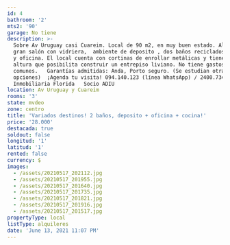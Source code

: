 ```yaml
---
id: 4
bathroom: '2'
mts2: '90'
garage: No tiene
description: >-
  Sobre Av Uruguay casi Cuareim. Local de 90 m2, en muy buen estado. Al frente
  gran salón con vidriera,  ambiente de deposito , dos baños reciclados, cocina
  y oficina. El local cuenta con cortinas de enrollar metálicas y tiene una
  altura que posibilita construir un entrepiso liviano. No tiene gastos
  comunes.   Garantías admitidas: Anda, Porto seguro. (Se estudian otras
  opciones)  ¡Agenda tu visita! 094.140.123 (línea WhatsApp) / 2400.7347.  
  Inmobiliaria Florida   Socio ADIU
location: Av Uruguay y Cuareim
rooms: '3'
state: mvdeo
zone: centro
title: 'Variados destinos! 2 baños, deposito + oficina + cocina!'
price: '28.000'
destacada: true
soldout: false
longitud: '1'
latitud: '1'
rented: false
currency: $
images:
  - /assets/20210517_202112.jpg
  - /assets/20210517_201955.jpg
  - /assets/20210517_201640.jpg
  - /assets/20210517_201735.jpg
  - /assets/20210517_201821.jpg
  - /assets/20210517_201916.jpg
  - /assets/20210517_201517.jpg
propertyType: local
listType: alquileres
date: 'June 13, 2021 11:07 PM'
---
```


